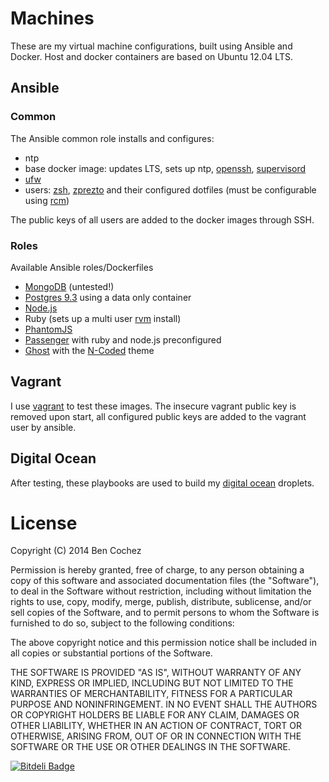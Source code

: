# Machines

These are my virtual machine configurations, built using Ansible and Docker. Host and docker containers are based on Ubuntu 12.04 LTS.

## Ansible

### Common

The Ansible common role installs and configures:

* ntp
* base docker image: updates LTS, sets up ntp, [openssh](http://www.openssh.com/), [supervisord](http://supervisord.org/)
* [ufw](https://launchpad.net/ufw)
* users: [zsh](http://www.zsh.org/), [zprezto](https://github.com/sorin-ionescu/prezto) and their configured dotfiles (must be configurable using [rcm](https://github.com/thoughtbot/rcm))

The public keys of all users are added to the docker images through SSH.

### Roles

Available Ansible roles/Dockerfiles

* [MongoDB](http://www.mongodb.org/) (untested!)
* [Postgres 9.3](http://www.postgresql.org/) using a data only container
* [Node.js](http://nodejs.org/)
* Ruby (sets up a multi user [rvm](http://rvm.io/) install)
* [PhantomJS](http://phantomjs.org/)
* [Passenger](https://www.phusionpassenger.com/) with ruby and node.js preconfigured
* [Ghost](https://ghost.org/) with the [N-Coded](https://github.com/polygonix/N-Coded) theme

## Vagrant

I use [vagrant](http://www.vagrantup.com/) to test these images. The insecure vagrant public key is removed upon start, all configured public keys are added to the vagrant user by ansible.

## Digital Ocean

After testing, these playbooks are used to build my [digital ocean](https://www.digitalocean.com/) droplets.

# License

Copyright (C) 2014 Ben Cochez

Permission is hereby granted, free of charge, to any person obtaining a copy of this software and associated documentation files (the "Software"), to deal in the Software without restriction, including without limitation the rights to use, copy, modify, merge, publish, distribute, sublicense, and/or sell copies of the Software, and to permit persons to whom the Software is furnished to do so, subject to the following conditions:

The above copyright notice and this permission notice shall be included in all copies or substantial portions of the Software.

THE SOFTWARE IS PROVIDED "AS IS", WITHOUT WARRANTY OF ANY KIND, EXPRESS OR IMPLIED, INCLUDING BUT NOT LIMITED TO THE WARRANTIES OF MERCHANTABILITY, FITNESS FOR A PARTICULAR PURPOSE AND NONINFRINGEMENT. IN NO EVENT SHALL THE AUTHORS OR COPYRIGHT HOLDERS BE LIABLE FOR ANY CLAIM, DAMAGES OR OTHER LIABILITY, WHETHER IN AN ACTION OF CONTRACT, TORT OR OTHERWISE, ARISING FROM, OUT OF OR IN CONNECTION WITH THE SOFTWARE OR THE USE OR OTHER DEALINGS IN THE SOFTWARE.


[![Bitdeli Badge](https://d2weczhvl823v0.cloudfront.net/benc/machines/trend.png)](https://bitdeli.com/free "Bitdeli Badge")
